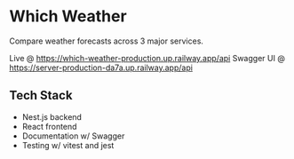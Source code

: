 # Which Weather

Compare weather forecasts across 3 major services.

Live @ <https://which-weather-production.up.railway.app/api>
Swagger UI @ <https://server-production-da7a.up.railway.app/api>

## Tech Stack

- Nest.js backend
- React frontend
- Documentation w/ Swagger
- Testing w/ vitest and jest
